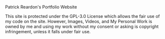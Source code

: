 Patrick Reardon's Portfolio Website

This site is protected under the GPL-3.0 License which allows the fair use of my code on the site. However, Images, Videos, and My Personal Work is owned by me and using my work without my consent or asking is copyright infringement, unless it falls under fair use.

